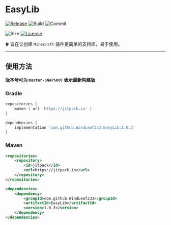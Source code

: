 # EasyLib
[![Release](https://jitpack.io/v/WindLeaf233/EasyLib.svg)](https://jitpack.io/#WindLeaf233/EasyLib)
![Build](https://img.shields.io/github/actions/workflow/status/WindLeaf233/EasyLib/build.yml?branch=master)
![Commit](https://img.shields.io/github/last-commit/WindLeaf233/EasyLib)

![Size](https://img.shields.io/github/repo-size/WindLeaf233/EasyLib)
[![License](https://img.shields.io/github/license/WindLeaf233/EasyLib)](https://choosealicense.com/licenses/gpl-3.0/)


:four_leaf_clover: 旨在让创建 `Minecraft` 插件更简单的支持库，易于使用。

---

## 使用方法
**版本号可为 `master-SNAPSHOT` 表示最新构建版**

### Gradle
```groovy
repositories {
    maven { url 'https://jitpack.io' }
}

dependencies {
    implementation 'com.github.WindLeaf233:EasyLib:1.0.3'
}
```

### Maven
```xml
<repositories>
    <repository>
        <id>jitpack</id>
        <url>https://jitpack.io</url>
    </repository>
</repositories>

<dependencies>
    <dependency>
        <groupId>com.github.WindLeaf233</groupId>
        <artifactId>EasyLib</artifactId>
        <version>1.0.3</version>
    </dependency>
</dependencies>
```
